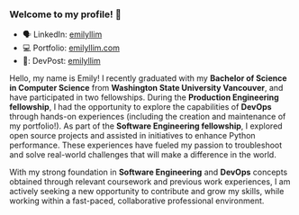 ### Welcome to my profile! 👋

<!--
**emilyllim/emilyllim** is a ✨ _special_ ✨ repository because its `README.md` (this file) appears on your GitHub profile.

Here are some ideas to get you started:

- 🔭 I’m currently working on ...
- 🌱 I’m currently learning ...
- 👯 I’m looking to collaborate on ...
- 🤔 I’m looking for help with ...
- 💬 Ask me about ...
- 📫 How to reach me: ...
- 😄 Pronouns: ...
- ⚡ Fun fact: ...
-->

- 🗣️ LinkedIn: [emilyllim](https://www.linkedin.com/in/emilyllim/)
- 💻 Portfolio: [emilyllim.com](https://emilyllim.com/)
- 💾: DevPost: [emilyllim](https://devpost.com/emilyllim)

Hello, my name is Emily! I recently graduated with my **Bachelor of Science in Computer Science** from **Washington State University Vancouver**, and have participated in two fellowships. During the **Production Engineering fellowship**, I had the opportunity to explore the capabilities of **DevOps** through hands-on experiences (including the creation and maintenance of my portfolio!). As part of the **Software Engineering fellowship**, I explored open source projects and assisted in initiatives to enhance Python performance. These experiences have fueled my passion to troubleshoot and solve real-world challenges that will make a difference in the world.

With my strong foundation in **Software Engineering** and **DevOps** concepts obtained through relevant coursework and previous work experiences, I am actively seeking a new opportunity to contribute and grow my skills, while working within a fast-paced, collaborative professional environment.

